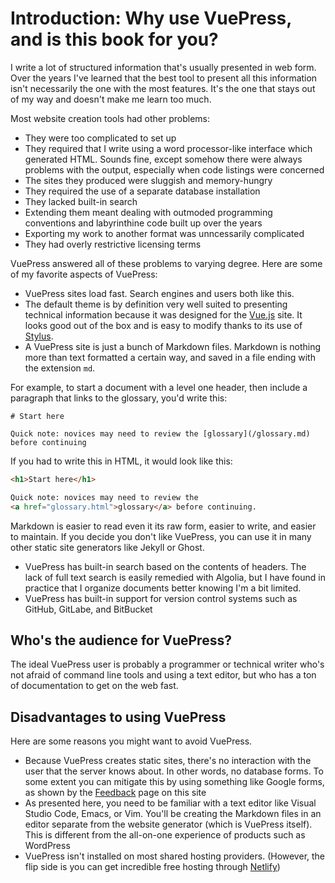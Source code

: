 # Introduction: Why use VuePress, and is this book for you?

I write a lot of structured information that's usually presented in web form.
Over the years I've learned that the best tool to present all this information
isn't necessarily the one with the most features. It's the one that stays
out of my way and doesn't make me learn too much. 

Most website creation tools had other problems:

* They were too complicated to set up
* They required that I write using a word processor-like interface which generated HTML.
Sounds fine, except somehow there were always problems with the
output, especially when code listings were concerned
* The sites they produced were sluggish and memory-hungry
* They required the use of a separate database installation
* They lacked built-in search
* Extending them meant dealing with outmoded programming conventions
and labyrinthine code built up over the years
* Exporting my work to another format was unncessarily complicated
* They had overly restrictive licensing terms

VuePress answered all of these problems to varying degree. 
Here are some of my favorite aspects of VuePress:

* VuePress sites load fast. Search engines and users both like this.
* The default theme is by definition very well suited to presenting
technical information because it was designed for the [Vue.js](http://vuejs.org) site. It looks good out of the box and is easy to modify thanks
to its use of [Stylus](custom-themes/custom2.md#vue-uses-stylus-optionally).
* A VuePress site is just a bunch of Markdown files. 
Markdown is nothing more than text formatted a certain way, and
saved in a file ending with the extension `md`.

For example, to start a document with a level one header, then 
include a paragraph that links to the glossary, you'd write this:

```
# Start here

Quick note: novices may need to review the [glossary](/glossary.md)
before continuing
```

If you had to write this in HTML, it would look like this:

```html
<h1>Start here</h1>

Quick note: novices may need to review the 
<a href="glossary.html">glossary</a> before continuing.
```

Markdown is easier to read even it its raw form, easier to write,
and easier to maintain. If you decide you don't like VuePress, you
can use it in many other static site generators like Jekyll or Ghost.

* VuePress has built-in search based on the contents of headers. 
The lack of full text search is easily remedied with Algolia, but
I have found in practice that I organize documents better knowing
I'm a bit limited.
* VuePress has built-in support for version control systems such as
GitHub, GitLabe, and BitBucket

## Who's the audience for VuePress?

The ideal VuePress user is probably a programmer or technical writer
who's not afraid of command line tools and using a text editor,
but who has a ton of documentation to get on the web fast.


## Disadvantages to using VuePress

Here are some reasons you might want to avoid VuePress.

* Because VuePress creates static sites, there's no interaction with
the user that the server knows about. In other words, no database forms.
To some extent you can mitigate this by using something like Google
forms, as shown by the [Feedback](/feedback.md) page on this site
* As presented here, you need to be familiar with a text editor like
Visual Studio Code, Emacs, or Vim. You'll be creating the Markdown files
in an editor separate from the website generator (which is VuePress itself).
This is different from the all-on-one experience of products such as
WordPress
* VuePress isn't installed on most shared hosting providers. 
(However, the flip side is you can get incredible free hosting
through [Netlify](/netlify.md))

